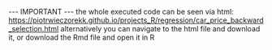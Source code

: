 --- IMPORTANT --- the whole executed code can be seen via html: https://piotrwieczorekk.github.io/projects_R/regression/car_price_backward_selection.html alternatively you can navigate to the html file and download it, or download the Rmd file and open it in R
